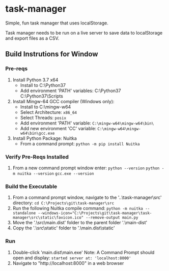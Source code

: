 # task-manager
Simple, fun task manager that uses localStorage.

Task manager needs to be run on a live server to save data to localStorage and export files as a CSV.


## Build Instrutions for Window

### Pre-reqs
1. Install Python 3.7 x64
    - Install to C:\Python37
    - Add environment 'PATH' variables:
        C:\Python37\
        C:\Python37\Scripts
2. Install Mingw-64 GCC compiler (Windows only):
    - Install to C:\mingw-w64
    - Select Architecture: `x86_64`
    - Select Threads: `posix`
    - Add environment 'PATH' variable:
        `C:\mingw-w64\mingw-w64\bin\`
    - Add new environment 'CC' variable:
        `C:\mingw-w64\mingw-w64\bin\gcc.exe`
3. Install Python Package: Nuitka
    - From a command prompt:
        `python -m pip install Nuitka`

### Verify Pre-Reqs Installed
1. From a new command prompt window enter:
   `python --version`
   `python -m nuitka --version`
   `gcc.exe --version`

### Build the Executable
1. From a command prompt window, navigate to the '..\task-manager\src' directory:
    `cd C:\Projects\git\task-manager\src`
2. Run the following Nuitka compile command:
    `python -m nuitka --standalone --windows-icon="C:\Projects\git\task-manager\task-manager\src\static\favicon.ico" --remove-output main.py`
3. Move the '.\src\main.dist' folder to the parent folder '.\main-dist'
3. Copy the '.\src\static' folder to '.\main.dist\static'

### Run
1. Double-click 'main.dist\main.exe'
    Note: A Command Prompt should open and display: 
        `started server at: 'localhost:8000'`
2. Navigate to "http://localhost:8000" in a web browser    
